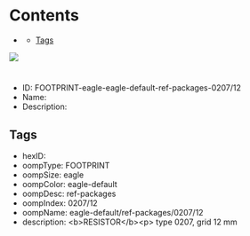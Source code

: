 



Contents
========

* [](#)
	* [Tags](#tags)
  
![][im]
# 

- ID: FOOTPRINT-eagle-eagle-default-ref-packages-0207/12
- Name: 
- Description: 

## Tags

- hexID: 
- oompType: FOOTPRINT
- oompSize: eagle
- oompColor: eagle-default
- oompDesc: ref-packages
- oompIndex: 0207/12
- oompName: eagle-default/ref-packages/0207/12
- description: &lt;b&gt;RESISTOR&lt;/b&gt;&lt;p&gt;&#xD;
type 0207, grid 12 mm



[im]: image.png
